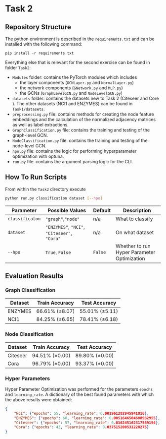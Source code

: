 # Task 2

## Repository Structure

The python environment is described in the `requirements.txt` and can be installed with the following command:

```pip install -r requirements.txt```

Everything else that is relevant for the second exercise can be found in folder `Task2`:

* `Modules` folder: contains the PyTorch modules which includes
	* the layer components (`GCNLayer.py` and `NormalLayer.py`) 
	* the network components (`GNetwork.py` and `MLP.py`)
	* the GCNs (`GraphLevelGCN.py` and `NodeLevelGCN.py`)
* `datasets` folder: contains the datasets new to Task 2 (Citeseer and Core ). The other datasets (NCI1 and ENZYMES) can be found in `Task1/datasets`.
* `preprocessing.py` file: contains methods for creating the node feature embeddings and the calculation of the normalized adjacency matrices as well as label extractions.
* `GraphClassification.py` file: contains the training and testing of the graph-level GCN.
* `NodeClassification.py` file: contains the training and testing of the node-level GCN.
* `hpo.py` file: contains the logic for performing hyperparameter optimization with optuna.
* `run.py` file: contains the argument parsing logic for the CLI.

## How To Run Scripts
From within the `Task2` directory execute
```bash
python run.py classification dataset [--hpo]
```

| Parameter       | Possible Values                              | Default | Description                                 |
|-----------------|----------------------------------------------|---------|---------------------------------------------|
| `classificaton` | `"graph"`,`"node"`                           | n/a     | What to classify                            |
| `dataset`       | `"ENZYMES"`, `"NCI"`, `"Citeseer"`, `"Cora"` | n/a     | On what dataset
| `--hpo`         | `True`, `False`                              | `False` | Whether to run Hyper Parameter Optimization |

## Evaluation Results

### Graph Classification
| Dataset | Train Accuracy | Test Accuracy  |
|---------|----------------|----------------|
| ENZYMES | 66.61% (±8.07) | 55.01% (±5.11) |
| NCI1    | 84.25% (±6.65) | 78.41% (±6.18) |

### Node Classification
| Dataset  | Train Accuracy | Test Accuracy  |
|----------|----------------|----------------|
| Citeseer | 94.51% (±0.00) | 89.80% (±0.00) |
| Cora     | 96.79% (±0.00) | 93.37% (±0.00) |

### Hyper Parameters
Hyper Parameter Optimization was performed for the parameters `epochs` and `learning_rate`.
A dictionary of the best found parameters with which the above results were obtained:
```json
{
    "NCI": {"epochs": 55, "learning_rate": 0.001961282945941816},
    "ENZYMES": {"epochs": 60, "learning_rate": 0.0051646504688932955},
    "Citeseer": {"epochs": 57, "learning_rate": 0.016245162317569194},
    "Cora": {"epochs": 43, "learning_rate": 0.037515200531228275}
}
```